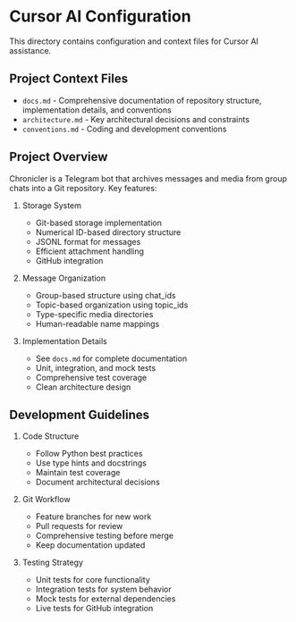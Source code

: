 # Cursor AI Configuration

This directory contains configuration and context files for Cursor AI assistance.

## Project Context Files
- `docs.md` - Comprehensive documentation of repository structure, implementation details, and conventions
- `architecture.md` - Key architectural decisions and constraints
- `conventions.md` - Coding and development conventions

## Project Overview

Chronicler is a Telegram bot that archives messages and media from group chats into a Git repository. Key features:

1. Storage System
   - Git-based storage implementation
   - Numerical ID-based directory structure
   - JSONL format for messages
   - Efficient attachment handling
   - GitHub integration

2. Message Organization
   - Group-based structure using chat_ids
   - Topic-based organization using topic_ids
   - Type-specific media directories
   - Human-readable name mappings

3. Implementation Details
   - See `docs.md` for complete documentation
   - Unit, integration, and mock tests
   - Comprehensive test coverage
   - Clean architecture design

## Development Guidelines

1. Code Structure
   - Follow Python best practices
   - Use type hints and docstrings
   - Maintain test coverage
   - Document architectural decisions

2. Git Workflow
   - Feature branches for new work
   - Pull requests for review
   - Comprehensive testing before merge
   - Keep documentation updated

3. Testing Strategy
   - Unit tests for core functionality
   - Integration tests for system behavior
   - Mock tests for external dependencies
   - Live tests for GitHub integration 